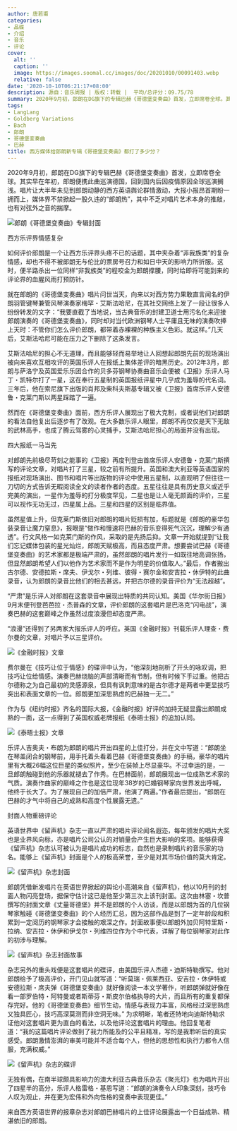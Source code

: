 ```yaml
---
author: 唐若甫
categories:
- 品碟
- 介绍
- 音乐
- 评论
cover:
  alt: ''
  caption: ''
  image: https://images.soomal.cc/images/doc/20201010/00091403.webp
  relative: false
date: '2020-10-10T06:21:17+08:00'
description: 源自：音乐周报 | 版权：转载 |  平均/总评分：09.75/78
summary: 2020年9月初，郎朗在DG旗下的专辑巴赫《哥德堡变奏曲》首发，立即席卷全球。其实早在年初，郎朗便携此曲巡演德国，回到国内后因疫情原因全球巡演搁浅。唱片让大半年未见到郎朗动静的西方英语舆论群情激动，大报小报昂首期盼一拥而上……
tags:
- LangLang
- Goldberg Variations
- Bach
- 郎朗
- 哥德堡变奏曲
- 巴赫
title: 西方媒体给郎朗新专辑《哥德堡变奏曲》都打了多少分？
---
```


2020年9月初，郎朗在DG旗下的专辑巴赫《哥德堡变奏曲》首发，立即席卷全球。其实早在年初，郎朗便携此曲巡演德国，回到国内后因疫情原因全球巡演搁浅。唱片让大半年未见到郎朗动静的西方英语舆论群情激动，大报小报昂首期盼一拥而上，媒体界不禁掀起一股久违的“郎朗热”，其中不乏对唱片艺术本身的推敲，也有对弦外之音的揣摩。

![郎朗《哥德堡变奏曲》专辑封面](https://images.soomal.cc/images/doc/20200906/00091047.webp)





西方乐评界情感复杂 

如何评价郎朗是一个让西方乐评界头疼不已的话题，其中夹杂着“非我族类”的复杂情感，却也不得不被郎朗无与伦比的票房号召力和如日中天的影响力所折服。这时，便半路杀出一位同样“非我族类”的程咬金为郎朗撑腰，同时给即将可能到来的评论界的血腥风雨打预防针。  

就在郎朗的《哥德堡变奏曲》唱片问世当天，向来以对西方势力果敢直言闻名的伊朗羽管键琴兼管风琴演奏家梅罕・艾斯法哈尼，在其社交网络上发了一段让很多人纷纷转发的文字：“我要直截了当地说，当古典音乐的封建卫道士用污名化来迎接郎朗演奏的《哥德堡变奏曲》，同时却对当代欧洲钢琴人士平庸且无味的演奏吹捧上天时：不管你们怎么评价郎朗，都带着赤裸裸的种族主义色彩。就这样。”几天后，艾斯法哈尼可能在压力之下删除了这条发言。  

艾斯法哈尼的担心不无道理，而且能够轻而易举地让人回想起郎朗先前的现场演出被向来喜欢互相攻讦的英国乐评人在报纸上集体差评的暗黑历史。2012年3月，郎朗与萨洛宁及英国爱乐乐团合作的贝多芬钢琴协奏曲音乐会便被《卫报》乐评人马丁・凯特尔打了一星，这在奉行五星制的英国报纸评星中几乎成为羞辱的代名词。三年后，他在索尼旗下出版的肖邦及柴科夫斯基专辑又被《卫报》首席乐评人安德鲁・克莱门斯以两星踩踏了一遍。  

然而在《哥德堡变奏曲》面前，西方乐评人展现出了极大克制，或者说他们对郎朗的看法自他复出后逐步有了改观。在大多数乐评人眼里，郎朗不再仅仅是天下无敌的武林高手，也成了腾云驾雾的心灵捕手，艾斯法哈尼担心的局面并没有出现。

四大报纸一马当先

对郎朗先前极尽苛刻之能事的《卫报》再度刊登由首席乐评人安德鲁・克莱门斯撰写的评论文章，对唱片打了三星，较之前有所提升。英国和澳大利亚等英语国家的报纸对现场演出、图书和唱片等出版物的评论中使用五星制，以直观明了但往往一刀切的方式告诉无暇阅读全文的读者作者的态度。五星往往是具有历史意义或近乎完美的演出，一星作为羞辱的打分极度罕见，二星也是让人毫无颜面的评价，三星可以视作无功无过，四星属上品。三星和四星的区别是临界值。  

虽然星值上升，但克莱门斯依旧对郎朗的唱片贬损有加，标题就是《郎朗的豪华包装录音让魔力窒息》，报眼是“做作和慢速将巴赫的音乐变得死气沉沉，理解少有通透”。行文风格一如克莱门斯的作风，采取的是先扬后抑。文章一开始就提到“让我们忘记媒体包装的星光灿烂，郎朗天赋极高，而且态度严肃。想要尝试巴赫《哥德堡变奏曲》的艺术家都是极端严肃的，虽然郎朗的唱片发行一如既往地高调张扬，但显然郎朗希望人们以他作为艺术家而不是作为明星的价值取人。”最后，作者搬出古尔德、安德拉斯・席夫、伊戈尔・列维、彼得・赛尔金和安吉拉・休伊特的此曲录音，认为郎朗的录音比他们的相去甚远，并把古尔德的录音评价为“无法超越”。 

 “严肃”是乐评人对郎朗在这套录音中展现出特质的共同认知。美国《华尔街日报》9月末便刊登芭芭拉・杰普森的文章，评价郎朗的这套唱片是巴洛克“闪电战”，演奏巴赫的这套巅峰之作虽然过度浪漫但却态度严肃。  

“浪漫”还得到了另两家大报乐评人的呼应。英国《金融时报》刊载乐评人理查・费尔曼的文章，对唱片予以三星评价。

![《金融时报》文章](https://images.soomal.cc/images/doc/20201010/00091398.webp)





费尔曼在《技巧让位于情感》的碟评中认为，“他深刻地剖析了开头的咏叹调，把技巧让位给情感。演奏巴赫烧脑的声部清晰而有节制，但有时候下手过重。他把古尔德称之为自己最初的灵感源泉，但具有讽刺意味的是古尔德才是两者中更显技巧突出和表面文章的一位。郎朗更加深思熟虑的巴赫独一无二。”  

作为与《纽约时报》齐名的国际大报，《金融时报》好评的加持无疑显露出郎朗成熟的一面，这一点得到了英国权威老牌报纸《泰晤士报》的追加认同。

![《泰晤士报》文章](https://images.soomal.cc/images/doc/20201010/00091399.webp)





乐评人吉奥夫・布朗为郎朗的唱片开出四星的上佳打分，并在文中写道：“郎朗坐在琴盖闭合的钢琴前，用手托着头看着巴赫《哥德堡变奏曲》的手稿，豪华的唱片里有大概26幅这位巨星的类似照片，至少在装帧上尽显豪华。不过幸运的是，一旦郎朗触碰到他的乐器就褪去了作秀。在巴赫面前，郎朗展现出一位成熟艺术家的气质。演奏作曲家的巅峰之作也是这位现年38岁的已婚钢琴家向世界发出呼喊，他终于长大了。为了展现自己的加倍严肃，他演了两遍。”作者最后提出，“郎朗在巴赫的才气中将自己的成熟和高度个性展露无遗。”

封面人物重磅评论 

英语世界中《留声机》杂志一直以严肃的唱片评论闻名遐迩，每年颁发的唱片大奖也是业界风向标，亦是唱片公司公认的对销量会产生巨大影响的奖项。能够获得《留声机》杂志认可被认为是唱片成功的标志，自然也是录制唱片的音乐家的功名。能够上《留声机》封面是个人的极高荣誉，至少是对其市场价值的莫大肯定。 

![《留声机》杂志封面](https://images.soomal.cc/images/doc/20201010/00091402.webp)





郎朗凭借新发唱片在英语世界掀起的舆论小高潮来自《留声机》，他以10月刊的封面人物闪亮登场，据保守估计这已是他至少第三次上该刊封面。这次由林塞・坎普撰写的封面文章《丈量哥德堡》并不是郎朗的个人访谈，而是以郎朗为首的几位钢琴家触碰《哥德堡变奏曲》的个人经历汇总，因为这部作品是到了一定年龄段和积累到一定阅历的钢琴家才会接触的艰深之作。封面故事便以郎朗外加贝阿特里斯・拉纳、安吉拉・休伊和伊戈尔・列维四位作为个中代表，详解了每位钢琴家对此作的初涉与理解。 

![《留声机》杂志封面故事](https://images.soomal.cc/images/doc/20201010/00091400.webp)





杂志另外的重头戏便是这套唱片的碟评，由美国乐评人杰德・迪斯特勒撰写。他对郎朗给予了极高评价，开门见山就写道：“听莫瑞・佩莱西亚、安吉拉・休伊特或安德拉斯・席夫弹《哥德堡变奏曲》就好像阅读一本文学著作，听郎朗弹就好像在看一部罗伯特・阿特曼或者斯蒂芬・斯皮尔伯格执导的大片，而且所有的重复都保存完好。他的《哥德堡变奏曲》细节生动，情感与表现力丰富，风格经过深思熟虑又独具匠心，技巧高深莫测而非空洞无味。”  为求明晰，笔者还特地向迪斯特勒求证他对这套唱片更为直白的看法，以及他评论这套唱片的理由。他回复笔者道：“我的这篇唱片评论做到了我力所能及的公平且精准，写的是我聆听后的真实感受。郎朗激情澎湃的审美可能并不适合每个人，但他的思想性和执行力都令人信服，充满权威。”

![《留声机》杂志的碟评](https://images.soomal.cc/images/doc/20201010/00091401.webp)





无独有偶，在南半球颇具影响力的澳大利亚古典音乐杂志《聚光灯》也为唱片开出了四星半的高分，乐评人格雷格・基恩写道：“郎朗的演奏令人印象深刻，技巧令人叹为观止，并在更为宏伟和外向性格的变奏中表现更佳。”

来自西方英语世界的报章杂志对郎朗巴赫唱片的上佳评论展露出一个日益成熟、精湛依旧的郎朗。